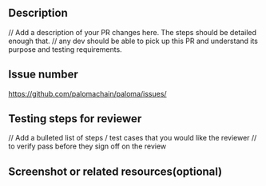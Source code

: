 ## Description
// Add a description of your PR changes here. The steps should be detailed enough that.
// any dev should be able to pick up this PR and understand its purpose and testing requirements.

## Issue number
https://github.com/palomachain/paloma/issues/<ticket>

## Testing steps for reviewer
// Add a bulleted list of steps / test cases that you would like the reviewer
// to verify pass before they sign off on the review

## Screenshot or related resources(optional)
